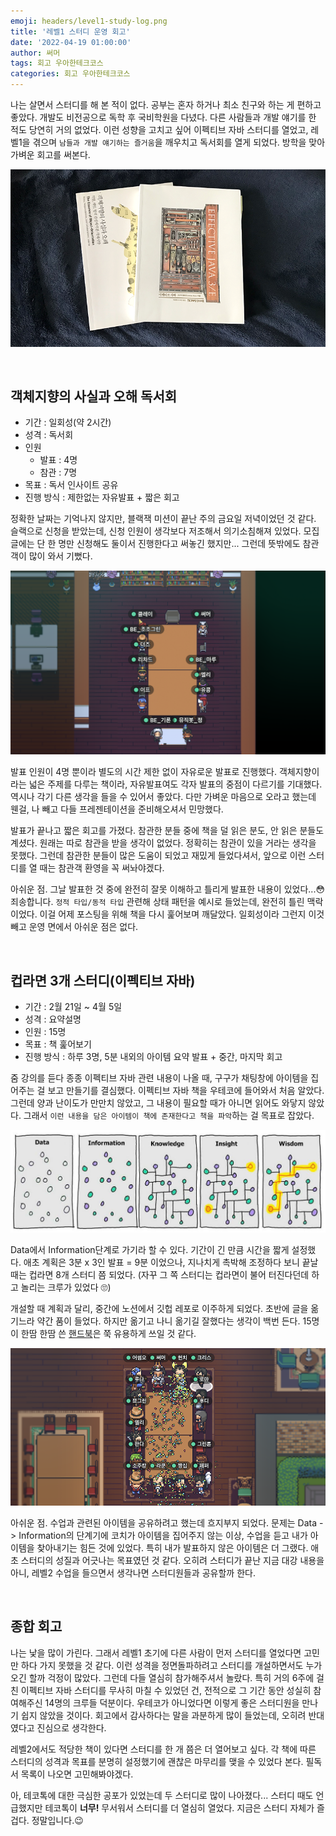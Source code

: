 ```yaml
---
emoji: headers/level1-study-log.png
title: '레벨1 스터디 운영 회고'
date: '2022-04-19 01:00:00'
author: 써머
tags: 회고 우아한테크코스
categories: 회고 우아한테크코스
---
```


나는 살면서 스터디를 해 본 적이 없다. 공부는 혼자 하거나 최소 친구와 하는 게 편하고 좋았다. 개발도 비전공으로 독학 후 국비학원을 다녔다. 다른 사람들과 개발 얘기를 한 적도 당연히 거의 없었다. 이런 성향을 고치고 싶어 이펙티브 자바 스터디를 열었고, 레벨1을 겪으며 `남들과 개발 얘기하는 즐거움`을 깨우치고 독서회를 열게 되었다. 방학을 맞아 가벼운 회고를 써본다.  

<!--more-->

![책](books.png)

<br/>

## 객체지향의 사실과 오해 독서회  
- 기간 : 일회성(약 2시간)
- 성격 : 독서회  
- 인원
  - 발표 : 4명 
  - 참관 : 7명   
- 목표 : 독서 인사이트 공유  
- 진행 방식 : 제한없는 자유발표 + 짧은 회고 

정확한 날짜는 기억나지 않지만, 블랙잭 미션이 끝난 주의 금요일 저녁이었던 것 같다. 슬랙으로 신청을 받았는데, 신청 인원이 생각보다 저조해서 의기소침해져 있었다. 모집글에는 단 한 명만 신청해도 둘이서 진행한다고 써놓긴 했지만... 그런데 뜻밖에도 참관객이 많이 와서 기뻤다.  

![독서회](oop_study.png)

발표 인원이 4명 뿐이라 별도의 시간 제한 없이 자유로운 발표로 진행했다. 객체지향이라는 넓은 주제를 다루는 책이라, 자유발표여도 각자 발표의 중점이 다르기를 기대했다. 역시나 각기 다른 생각을 들을 수 있어서 좋았다. 다만 가벼운 마음으로 오라고 했는데 웬걸, 나 빼고 다들 프레젠테이션을 준비해오셔서 민망했다.  

발표가 끝나고 짧은 회고를 가졌다. 참관한 분들 중에 책을 덜 읽은 분도, 안 읽은 분들도 계셨다. 원래는 따로 참관을 받을 생각이 없었다. 정확히는 참관이 있을 거라는 생각을 못했다. 그런데 참관한 분들이 많은 도움이 되었고 재밌게 들었다셔서, 앞으로 이런 스터디를 열 때는 참관객 환영을 꼭 써놔야겠다.   

아쉬운 점. 그날 발표한 것 중에 완전히 잘못 이해하고 틀리게 발표한 내용이 있었다...😳 죄송합니다. `정적 타입/동적 타입` 관련해 상태 패턴을 예시로 들었는데, 완전히 틀린 맥락이었다. 이걸 어제 포스팅을 위해 책을 다시 훑어보며 깨달았다. 일회성이라 그런지 이것 빼고 운영 면에서 아쉬운 점은 없다.    

<br/>

## 컵라면 3개 스터디(이펙티브 자바)  

- 기간 : 2월 21일 ~ 4월 5일  
- 성격 : 요약설명
- 인원 : 15명  
- 목표 : 책 훑어보기  
- 진행 방식 : 하루 3명, 5분 내외의 아이템 요약 발표 + 중간, 마지막 회고  

줌 강의를 듣다 종종 이펙티브 자바 관련 내용이 나올 때, 구구가 채팅창에 아이템을 집어주는 걸 보고 만들기를 결심했다. 이펙티브 자바 책을 우테코에 들어와서 처음 알았다. 그런데 양과 난이도가 만만치 않았고, 그 내용이 필요할 때가 아니면 읽어도 와닿지 않았다. 그래서 `이런 내용을 담은 아이템이 책에 존재한다고 책을 파악`하는 걸 목표로 잡았다.  

![information](information.jpeg)  

Data에서 Information단계로 가기라 할 수 있다. 기간이 긴 만큼 시간을 짧게 설정했다. 애초 계획은 3분 x 3인 발표 = 9분 이었으나, 지나치게 촉박해 조정하다 보니 끝날 때는 컵라면 8개 스터디 쯤 되었다. (자꾸 그 쪽 스터디는 컵라면이 불어 터진다던데 하고 놀리는 크루가 있었다 🙄)  

개설할 때 계획과 달리, 중간에 노션에서 깃헙 레포로 이주하게 되었다. 초반에 글을 옮기느라 약간 품이 들었다. 하지만 옮기고 나니 옮기길 잘했다는 생각이 백번 든다. 15명이 한땀 한땀 쓴 [핸드북](https://github.com/woowacourse-study/2022-daily-effective-java)은 쭉 유용하게 쓰일 것 같다. 

![컵삼스](effective_java_study.png)

아쉬운 점. 수업과 관련된 아이템을 공유하려고 했는데 흐지부지 되었다. 문제는 Data -> Information의 단계기에 코치가 아이템을 집어주지 않는 이상, 수업을 듣고 내가 아이템을 찾아내기는 힘든 것에 있었다. 특히 내가 발표하지 않은 아이템은 더 그랬다. 애초 스터디의 성질과 어긋나는 목표였던 것 같다. 오히려 스터디가 끝난 지금 대강 내용을 아니, 레벨2 수업을 들으면서 생각나면 스터디원들과 공유할까 한다.  

<br/>

## 종합 회고  

나는 낯을 많이 가린다. 그래서 레벨1 초기에 다른 사람이 먼저 스터디를 열었다면 고민만 하다 가지 못했을 것 같다. 이런 성격을 정면돌파하려고 스터디를 개설하면서도 누가 오긴 할까 걱정이 많았다. 그런데 다들 열심히 참가해주셔서 놀랐다. 특히 거의 6주에 걸친 이펙티브 자바 스터디를 무사히 마칠 수 있었던 건, 전적으로 그 기간 동안 성실히 참여해주신 14명의 크루들 덕분이다. 우테코가 아니었다면 이렇게 좋은 스터디원을 만나기 쉽지 않았을 것이다. 회고에서 감사하다는 말을 과분하게 많이 들었는데, 오히려 반대였다고 진심으로 생각한다.   

레벨2에서도 적당한 책이 있다면 스터디를 한 개 쯤은 더 열어보고 싶다. 각 책에 따른 스터디의 성격과 목표를 분명히 설정했기에 괜찮은 마무리를 맺을 수 있었다 본다. 필독서 목록이 나오면 고민해봐야겠다.   

아, 테코톡에 대한 극심한 공포가 있었는데 두 스터디로 많이 나아졌다... 스터디 때도 언급했지만 테코톡이 **너무!** 무서워서 스터디를 더 열심히 열었다. 지금은 스터디 자체가 즐겁다. 정말입니다.😉 

```toc
```
